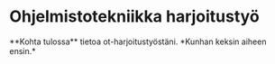 <h1>Ohjelmistotekniikka harjoitustyö</h1>
**Kohta tulossa** tietoa ot-harjoitustyöstäni. *Kunhan keksin aiheen ensin.* 
